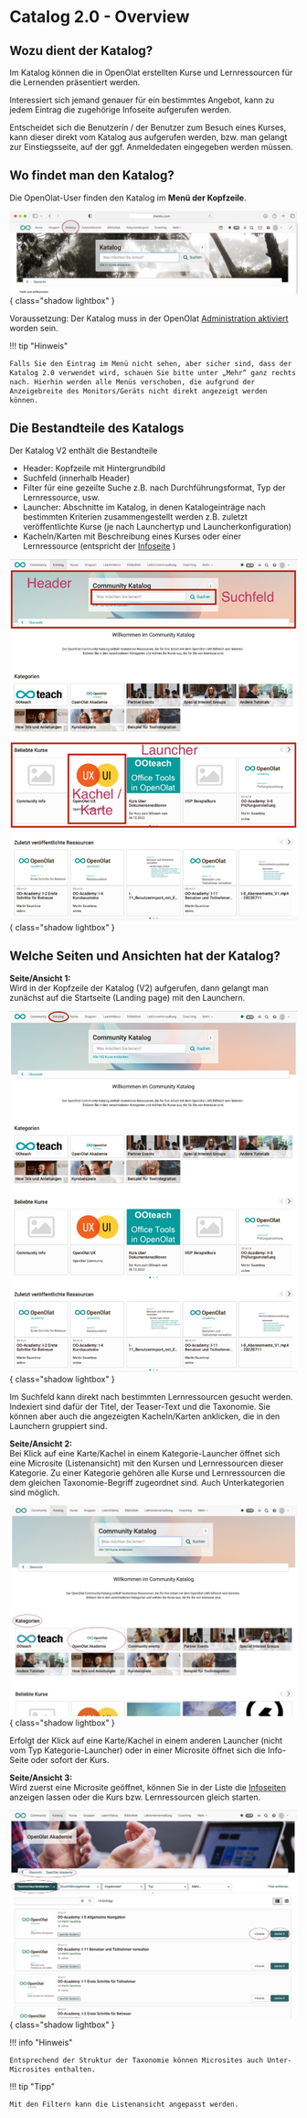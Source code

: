 # Catalog 2.0 - Overview


## Wozu dient der Katalog?

Im Katalog können die in OpenOlat erstellten Kurse und Lernressourcen für die Lernenden präsentiert werden.

Interessiert sich jemand genauer für ein bestimmtes Angebot, kann zu jedem Eintrag die zugehörige Infoseite aufgerufen werden.

Entscheidet sich die Benutzerin / der Benutzer zum Besuch eines Kurses, kann dieser direkt vom Katalog aus aufgerufen werden, bzw. man gelangt zur Einstiegsseite, auf der ggf. Anmeldedaten eingegeben werden müssen.



## Wo findet man den Katalog?

Die OpenOlat-User finden den Katalog im **Menü der Kopfzeile**.

![catalog20_kopfzeilenmenu_v1_de.png](assets/catalog20_kopfzeilenmenu_v1_de.png){ class="shadow lightbox" }

Voraussetzung: Der Katalog muss in der OpenOlat [Administration aktiviert](../../../manual_admin/docs/administration/Modules_Catalog_2.0.de.md) worden sein. 

!!! tip "Hinweis"

    Falls Sie den Eintrag im Menü nicht sehen, aber sicher sind, dass der Katalog 2.0 verwendet wird, schauen Sie bitte unter „Mehr“ ganz rechts nach. Hierhin werden alle Menüs verschoben, die aufgrund der Anzeigebreite des Monitors/Geräts nicht direkt angezeigt werden können.


## Die Bestandteile des Katalogs

Der Katalog V2 enthält die Bestandteile

- Header: Kopfzeile mit Hintergrundbild
- Suchfeld (innerhalb Header)
- Filter für eine gezeilte Suche z.B. nach  Durchführungsformat, Typ der Lernressource, usw.
- Launcher: Abschnitte im Katalog, in denen Katalogeinträge nach bestimmten Kriterien zusammengestellt werden z.B. zuletzt veröffentlichte Kurse (je nach Launchertyp und Launcherkonfiguration)
- Kacheln/Karten mit Beschreibung eines Kurses oder einer Lernressource (entspricht der [Infoseite](../learningresources/Info_page.de.md) )

![catalog20_bestandteile_v1_de.png](assets/catalog20_bestandteile_v1_de.png){ class="shadow lightbox" }



## Welche Seiten und Ansichten hat der Katalog?

**Seite/Ansicht 1:**<br>
Wird in der Kopfzeile der Katalog (V2) aufgerufen, dann gelangt man zunächst auf die Startseite (Landing page) mit den Launchern.

![catalog20_startseite_v1_de.png](assets/catalog20_startseite_v1_de.png){ class="shadow lightbox" }

Im Suchfeld kann direkt nach bestimmten Lernressourcen gesucht werden. Indexiert sind dafür der Titel, der Teaser-Text und die Taxonomie. Sie können aber auch die angezeigten Kacheln/Karten anklicken, die in den Launchern gruppiert sind.

**Seite/Ansicht 2:**<br>
Bei Klick auf eine Karte/Kachel in einem Kategorie-Launcher öffnet sich eine Microsite (Listenansicht) mit den Kursen und Lernressourcen dieser Kategorie. 
Zu einer Kategorie gehören alle Kurse und Lernressourcen die dem gleichen Taxonomie-Begriff zugeordnet sind. Auch Unterkategorien sind möglich.

![catalog20_katagorielauncher_v1_de.png](assets/catalog20_katagorielauncher_v1_de.png){ class="shadow lightbox" }

Erfolgt der Klick auf eine Karte/Kachel in einem anderen Launcher (nicht vom Typ Kategorie-Launcher) oder in einer Microsite öffnet sich die Info-Seite oder sofort der Kurs.

**Seite/Ansicht 3:**<br>
Wird zuerst eine Microsite geöffnet, können Sie in der Liste die [Infoseiten](../learningresources/Info_page.de.md) anzeigen lassen oder die Kurs bzw. Lernressourcen gleich starten. 

![catalog20_microsite_v1_de.png](assets/catalog20_microsite_v1_de.png){ class="shadow lightbox" }

!!! info "Hinweis"

    Entsprechend der Struktur der Taxonomie können Microsites auch Unter-Microsites enthalten. 


!!! tip "Tipp"

    Mit den Filtern kann die Listenansicht angepasst werden.



